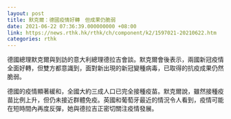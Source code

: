 ```yaml
---
layout: post
title: 默克爾：德國疫情好轉　但成果仍脆弱
date: 2021-06-22 07:36:39.000000000 +08:00
link: https://news.rthk.hk/rthk/ch/component/k2/1597021-20210622.htm
categories: rthk
---
```


德國總理默克爾與到訪的意大利總理德拉吉會談。默克爾會後表示，兩國新冠疫情全面好轉，但雙方都意識到，面對新出現的新冠變種病毒，已取得的抗疫成果仍然脆弱。

德國的疫情顯著緩和，全國大約三成人口已完全接種疫苗。默克爾說，雖然接種疫苗比例上升，但仍未接近群體免疫。英國和葡萄牙最近的情況令人看到，疫情可能在短時間內再度反彈，她與德拉吉正密切關注疫情發展。
